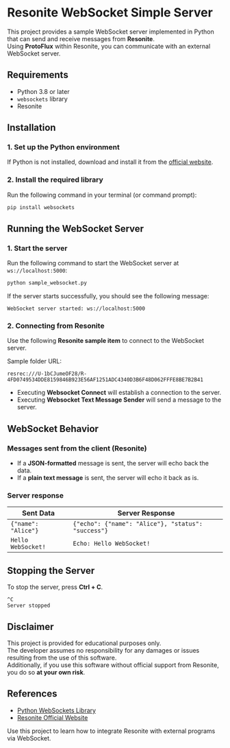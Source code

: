 # Resonite WebSocket Simple Server

This project provides a sample WebSocket server implemented in Python that can send and receive messages from **Resonite**.  
Using **ProtoFlux** within Resonite, you can communicate with an external WebSocket server.

## Requirements
- Python 3.8 or later
- `websockets` library
- Resonite

## Installation

### 1. Set up the Python environment
If Python is not installed, download and install it from the [official website](https://www.python.org/downloads/).

### 2. Install the required library
Run the following command in your terminal (or command prompt):

```sh
pip install websockets
```

## Running the WebSocket Server

### 1. Start the server
Run the following command to start the WebSocket server at `ws://localhost:5000`:

```sh
python sample_websocket.py
```

If the server starts successfully, you should see the following message:

```
WebSocket server started: ws://localhost:5000
```

### 2. Connecting from Resonite
Use the following **Resonite sample item** to connect to the WebSocket server.

Sample folder URL:
```
resrec:///U-1bCJumeOF28/R-4FD0749534DDE8159846B923E56AF1251ADC4340D3B6F48D062FFFE8BE7B2B41
```

- Executing **Websocket Connect** will establish a connection to the server.  
- Executing **Websocket Text Message Sender** will send a message to the server.

## WebSocket Behavior

### Messages sent from the client (Resonite)
- If a **JSON-formatted** message is sent, the server will echo back the data.
- If a **plain text message** is sent, the server will echo it back as is.

### Server response
| Sent Data | Server Response |
|------------|--------------|
| `{"name": "Alice"}` | `{"echo": {"name": "Alice"}, "status": "success"}` |
| `Hello WebSocket!` | `Echo: Hello WebSocket!` |

## Stopping the Server
To stop the server, press **Ctrl + C**.

```
^C
Server stopped
```

## Disclaimer
This project is provided for educational purposes only.  
The developer assumes no responsibility for any damages or issues resulting from the use of this software.  
Additionally, if you use this software without official support from Resonite, you do so **at your own risk**.

## References
- [Python WebSockets Library](https://websockets.readthedocs.io/)
- [Resonite Official Website](https://resonite.com/)

Use this project to learn how to integrate Resonite with external programs via WebSocket.